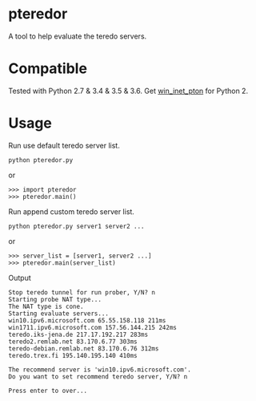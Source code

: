 # pteredor
A tool to help evaluate the teredo servers.

# Compatible
Tested with Python 2.7 & 3.4 & 3.5 & 3.6.
Get [win_inet_pton](https://github.com/SeaHOH/win_inet_pton) for Python 2.

# Usage
Run use default teredo server list.
```
python pteredor.py
```

or

```
>>> import pteredor
>>> pteredor.main()
```

Run append custom teredo server list.
```
python pteredor.py server1 server2 ...
```

or

```
>>> server_list = [server1, server2 ...]
>>> pteredor.main(server_list)
```

Output
```
Stop teredo tunnel for run prober, Y/N? n
Starting probe NAT type...
The NAT type is cone.
Starting evaluate servers...
win10.ipv6.microsoft.com 65.55.158.118 211ms
win1711.ipv6.microsoft.com 157.56.144.215 242ms
teredo.iks-jena.de 217.17.192.217 283ms
teredo2.remlab.net 83.170.6.77 303ms
teredo-debian.remlab.net 83.170.6.76 312ms
teredo.trex.fi 195.140.195.140 410ms

The recommend server is 'win10.ipv6.microsoft.com'.
Do you want to set recommend teredo server, Y/N? n

Press enter to over...
```
